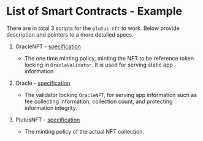 # List of Smart Contracts - Example

There are in total 3 scripts for the `plutus-nft` to work. Below provide description and pointers to a more detailed specs.

1. OracleNFT - [specification](./specification/1_oracle_nft.md)

   - The one time minting policy, minting the NFT to be reference token locking in `OracleValidator`. It is used for serving static app information.

2. Oracle - [specification](./specification/2_oracle.md)

   - The validator locking `OracleNFT`, for serving app information such as fee collecting information, collection count, and protecting information integrity.

3. PlutusNFT - [specification](./specification/3_plutus_nft.md)

   - The minting policy of the actual NFT collection.
